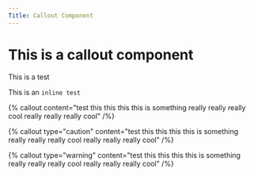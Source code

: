 ```yaml
---
Title: Callout Component
---
```


# This is a callout component

This is a test

This is an `inline test`

{% callout content="test this this this this is something really really really cool really really really cool" /%}

{% callout type="caution" content="test this this this this is something really really really cool really really really cool" /%}

{% callout type="warning" content="test this this this this is something really really really cool really really really cool" /%}
